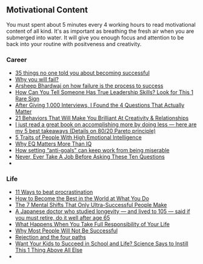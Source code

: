 ## Motivational Content ##
You must spent about 5 minutes every 4 working hours to read motivational content of all kind. It's as important as breathing the fresh air when you are submerged into water. It will give you enough focus and attention to be back into your routine with positveness and creativity. 
 
### Career ###
 - [35 things no one told you about becoming successful](https://journal.thriveglobal.com/35-things-no-one-told-you-about-becoming-successful-4b25edd1fe9)
 - [Why you will fail?](https://www.ted.com/search?q=why+you+will+fail)
 - [Arsheep Bhardwaj on how failure is the process to success](https://journal.thriveglobal.com/arsheep-bhardwaj-on-how-failure-is-the-process-to-success-a8d203ec317d)
 - [How Can You Tell Someone Has True Leadership Skills? Look for This 1 Rare Sign](https://www.inc.com/marcel-schwantes/how-can-you-tell-someone-has-true-leadership-skills-look-for-this-1-rare-sign.html)
 - [After Giving 1,000 Interviews, I Found the 4 Questions That Actually Matter](https://www.inc.com/david-walker/after-giving-1000-interviews-i-found-the-4-questions-that-actually-matter.html)
 - [21 Behaviors That Will Make You Brilliant At Creativity & Relationships](https://journal.thriveglobal.com/21-behaviors-that-will-make-you-brilliant-at-creativity-relationships-315d7dd94699)
 - [I just read a great book on accomplishing more by doing less — here are my 5 best takeaways (Details on 80/20 Pareto principle)](http://www.businessinsider.com/how-to-accomplish-more-by-doing-less-2017-7)
 - [5 Traits of People With High Emotional Intelligence](https://www.inc.com/andrew-thomas/5-traits-of-people-with-high-emotional-intelligenc.html)
 - [Why EQ Matters More Than IQ](https://www.inc.com/justin-bariso/why-eq-matters-more-than-iq.html)
 - [How setting “anti-goals” can keep work from being miserable](https://qz.com/1055238/follow-warren-buffett-and-charlie-mungers-advice-and-set-anti-goals-to-keep-work-from-being-miserable/)
 - [Never, Ever Take A Job Before Asking These Ten Questions](https://www.forbes.com/sites/lizryan/2017/08/18/never-ever-take-a-job-before-asking-these-ten-questions/2/#51be7d693606)
 - []()
 
### Life ###
 - [11 Ways to beat procrastination](https://www.inc.com/travis-bradberry/11-ways-to-beat-procrastination.html)
 - [How to Become the Best in the World at What You Do](https://journal.thriveglobal.com/how-to-become-the-best-in-the-world-at-what-you-do-45e74115c07a)
 - [The 7 Mental Shifts That Only Ultra-Successful People Make](https://journal.thriveglobal.com/7-mental-shifts-ultra-successful-people-make-4f2f95bf0c7)
 - [A Japanese doctor who studied longevity — and lived to 105 — said if you must retire, do it well after age 65](http://www.businessinsider.com/doctor-who-studied-longevity-dont-retire-2017-7) 
 - [What Happens When You Take Full Responsibility of Your Life](https://journal.thriveglobal.com/what-happens-when-you-take-full-responsibility-of-your-life-dbbb5c5afcf6)
 - [Why Most People Will Not Be Successful](https://www.inc.com/benjamin-p-hardy/why-most-people-will-never-be-successful_1.html)
 - [Rejection and the four paths](http://sethgodin.typepad.com/seths_blog/2017/08/rejection-and-the-four-paths.html)
 - [Want Your Kids to Succeed in School and Life? Science Says to Instill This 1 Thing Above All Else](https://www.inc.com/melanie-curtin/according-to-science-this-1-thing-predicts-a-stude.html)
 - []()
